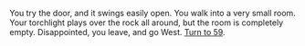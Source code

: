 You try the door, and it swings easily open.
You walk into a very small room. Your torchlight plays over the rock all around, but the
room is completely empty. Disappointed, you
leave, and go West. [Turn to 59](59).
